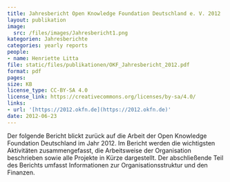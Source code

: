 ```yaml
---
title: Jahresbericht Open Knowledge Foundation Deutschland e. V. 2012
layout: publikation
image:
  src: /files/images/Jahresbericht1.png
kategorien: Jahresberichte
categories: yearly reports
people:
- name: Henriette Litta
file: static/files/publikationen/OKF_Jahresbericht_2012.pdf
format: pdf
pages: 
size: KB
license_type: CC-BY-SA 4.0
license_link: https://creativecommons.org/licenses/by-sa/4.0/
links:
- url: '[https://2012.okfn.de](https://2012.okfn.de)'
date: 2012-06-23
---
```


Der folgende Bericht blickt zurück auf die Arbeit der Open Knowledge Foundation Deutschland im Jahr 2012. Im Bericht werden die wichtigsten Aktivitäten zusammengefasst, die Arbeitsweise der Organisation beschrieben sowie alle Projekte in Kürze dargestellt. Der abschließende Teil des Berichts umfasst Informationen zur Organisationsstruktur und den Finanzen.
